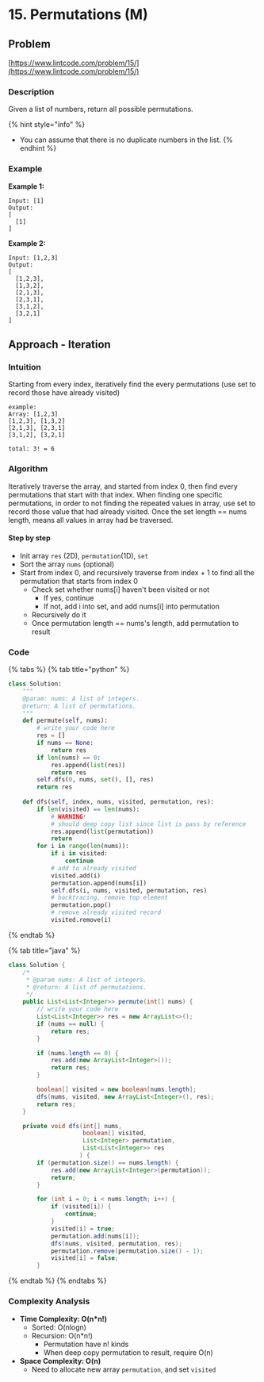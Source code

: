 # 15. Permutations \(M\)

## Problem

[https://www.lintcode.com/problem/15/](https://www.lintcode.com/problem/15/)

### Description

Given a list of numbers, return all possible permutations.

{% hint style="info" %}
* You can assume that there is no duplicate numbers in the list.
{% endhint %}

### Example

**Example 1:**

```text
Input: [1]
Output:
[
  [1]
]
```

**Example 2:**

```text
Input: [1,2,3]
Output:
[
  [1,2,3],
  [1,3,2],
  [2,1,3],
  [2,3,1],
  [3,1,2],
  [3,2,1]
]
```

## Approach - Iteration

### Intuition

Starting from every index, iteratively find the every permutations \(use set to record those have already visited\)

```text
example: 
Array: [1,2,3] 
[1,2,3], [1,3,2]
[2,1,3], [2,3,1]
[3,1,2], [3,2,1]

total: 3! = 6
```

### Algorithm 

Iteratively traverse the array, and started from index 0, then find every permutations that start with that index. When finding one specific permutations, in order to not finding the repeated values in array, use set to record those value that had already visited. Once the set length == nums length, means all values in array had be traversed.

#### Step by step

* Init array `res` \(2D\), `permutation`\(1D\), `set`
* Sort the array `nums` \(optional\)
* Start from index 0, and recursively traverse from index + 1 to find all the permutation that starts from index 0
  * Check set whether nums\[i\] haven't been visited or not
    * If yes, continue
    * If not, add i into set, and add nums\[i\] into permutation
  * Recursively do it
  * Once permutation length == nums's length, add permutation to result

### Code

{% tabs %}
{% tab title="python" %}
```python
class Solution:
    """
    @param: nums: A list of integers.
    @return: A list of permutations.
    """
    def permute(self, nums):
        # write your code here
        res = []
        if nums == None: 
            return res
        if len(nums) == 0:
            res.append(list(res))
            return res
        self.dfs(0, nums, set(), [], res)
        return res
    
    def dfs(self, index, nums, visited, permutation, res):
        if len(visited) == len(nums):
            # WARNING!
            # should deep copy list since list is pass by reference 
            res.append(list(permutation))
            return
        for i in range(len(nums)):
            if i in visited:
                continue
            # add to already visited 
            visited.add(i)
            permutation.append(nums[i])
            self.dfs(i, nums, visited, permutation, res)
            # backtracing, remove top element
            permutation.pop()
            # remove already visited record
            visited.remove(i)

```
{% endtab %}

{% tab title="java" %}
```java
class Solution {
    /*
     * @param nums: A list of integers.
     * @return: A list of permutations.
     */
    public List<List<Integer>> permute(int[] nums) {
        // write your code here
        List<List<Integer>> res = new ArrayList<>();
        if (nums == null) {
            return res;
        }

        if (nums.length == 0) {
            res.add(new ArrayList<Integer>());
            return res;
        }

        boolean[] visited = new boolean[nums.length];
        dfs(nums, visited, new ArrayList<Integer>(), res);
        return res;
    }

    private void dfs(int[] nums,
                     boolean[] visited, 
                     List<Integer> permutation,
                     List<List<Integer>> res
                    ) {
        if (permutation.size() == nums.length) {
            res.add(new ArrayList<Integer>(permutation));
            return;
        }

        for (int i = 0; i < nums.length; i++) {
            if (visited[i]) {
                continue;
            }
            visited[i] = true;
            permutation.add(nums[i]);
            dfs(nums, visited, permutation, res);
            permutation.remove(permutation.size() - 1);
            visited[i] = false;
        }
```
{% endtab %}
{% endtabs %}

### Complexity Analysis

* **Time Complexity: O\(n\*n!\)**
  * Sorted: O\(nlogn\)
  * Recursion: O\(n\*n!\)
    * Permutation have n! kinds
    * When deep copy permutation to result, require O\(n\)
* **Space Complexity: O\(n\)**
  * Need to allocate new array `permutation`, and set `visited` 

